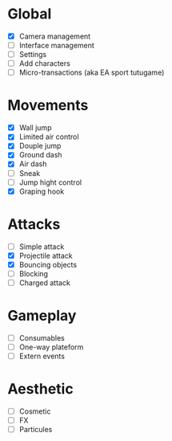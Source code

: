 # Global
- [x] Camera management
- [ ] Interface management
- [ ] Settings
- [ ] Add characters
- [ ] Micro-transactions (aka EA sport tutugame)

# Movements
- [x] Wall jump
- [x] Limited air control
- [x] Douple jump
- [x] Ground dash
- [x] Air dash
- [ ] Sneak
- [ ] Jump hight control
- [x] Graping hook

# Attacks
- [ ] Simple attack
- [x] Projectile attack
- [x] Bouncing objects
- [ ] Blocking
- [ ] Charged attack

# Gameplay
- [ ] Consumables
- [ ] One-way plateform
- [ ] Extern events

# Aesthetic
- [ ] Cosmetic
- [ ] FX
- [ ] Particules
